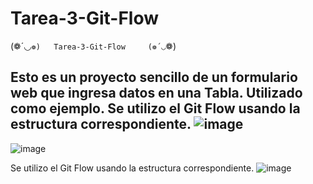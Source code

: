 # Tarea-3-Git-Flow
(❁´◡`❁)   Tarea-3-Git-Flow     (❁´◡`❁)

Esto es un proyecto sencillo de un formulario web que ingresa datos en una Tabla.
Utilizado como ejemplo.
Se utilizo el Git Flow usando la estructura correspondiente. 
![image](https://user-images.githubusercontent.com/84217331/229193214-9073be06-4eff-448c-9410-09849cecbd60.png)
-
![image](https://user-images.githubusercontent.com/84217331/229193309-a642feda-8d07-44a8-8fb3-5591dd721225.png)

Se utilizo el Git Flow usando la estructura correspondiente. 
![image](https://user-images.githubusercontent.com/84217331/229193540-3c0dd036-a4f7-4dc3-b23f-af7b75447b46.png)
